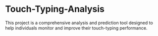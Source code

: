 # Touch-Typing-Analysis
This project is a comprehensive analysis and prediction tool designed to help individuals monitor and improve their touch-typing performance. 
